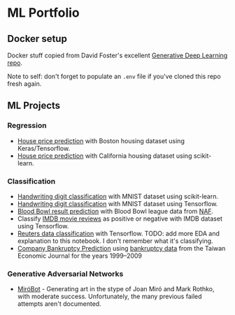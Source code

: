 # ML Portfolio

## Docker setup

Docker stuff copied from David Foster's excellent [Generative Deep Learning repo](https://github.com/davidADSP/Generative_Deep_Learning_2nd_Edition).

Note to self: don't forget to populate an `.env` file if you've cloned this repo fresh again.

## ML Projects

### Regression

- [House price prediction](./notebooks/regression-tensorflow-boston-housing.ipynb) with Boston housing dataset using Keras/Tensorflow.
- [House price prediction](./notebooks/regression-scikit-learn-california-housing.ipynb) with California housing dataset using scikit-learn.

### Classification

- [Handwriting digit classification](./notebooks/classification-scikit-learn-mnist.ipynb) with MNIST dataset using scikit-learn.
- [Handwriting digit classification](./notebooks/classification-tensorflow-mnist.ipynb) with MNIST dataset using Tensorflow.
- [Blood Bowl result prediction](./notebooks/classification-scikit-learn-blood-bowl.ipynb) with Blood Bowl league data from [NAF](https://www.thenaf.net/).
-  Classify [IMDB movie reviews](./notebooks/regression-tensorflow-imdb.ipynb) as positive or negative with IMDB dataset using Tensorflow.
- [Reuters data classification](./notebooks/classification-tensorflow-reuters.ipynb) with Tensorflow. TODO: add more EDA and explanation to this notebook. I don't remember what it's classifying.
- [Company Bankruptcy Prediction](https://www.kaggle.com/code/drpappa/company-bankruptcy-prediction) using [bankruptcy data](https://www.kaggle.com/datasets/fedesoriano/company-bankruptcy-prediction) from the Taiwan Economic Journal for the years 1999–2009

### Generative Adversarial Networks

- [MiróBot](https://github.com/Pappa/MiroBot) - Generating art in the stype of Joan Miró and Mark Rothko, with moderate success. Unfortunately, the many previous failed attempts aren't documented.